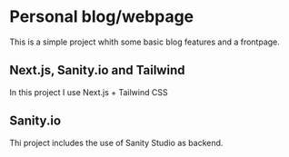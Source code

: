 # Personal blog/webpage
This is a simple project whith some basic blog features and a frontpage.

## Next.js, Sanity.io and Tailwind
In this project I use Next.js + Tailwind CSS 

## Sanity.io
Thi project includes the use of Sanity Studio as backend.

